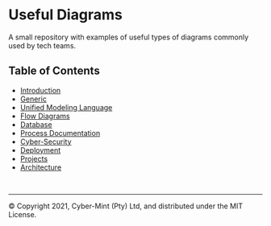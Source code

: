 # Useful Diagrams

A small repository with examples of useful types of diagrams commonly used by tech teams.

## Table of Contents

- [Introduction](./introduction.md)
- [Generic](./generic.md)
- [Unified Modeling Language](./uml.md)
- [Flow Diagrams](./flow-diagrams.md)
- [Database](./erd.md)
- [Process Documentation](./bpmn.md)
- [Cyber-Security](./cyber-security.md)
- [Deployment](./deployment-diagrams.md)
- [Projects](./projects.md)
- [Architecture](./architecture.md)

<br>

---
&copy; Copyright 2021, Cyber-Mint (Pty) Ltd, and distributed under the MIT License.
